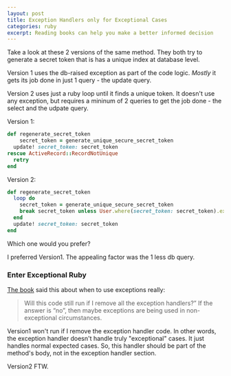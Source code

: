```yaml
---
layout: post
title: Exception Handlers only for Exceptional Cases
categories: ruby
excerpt: Reading books can help you make a better informed decision
---
```


Take a look at these 2 versions of the same method. They both try to generate a secret token that is has a unique index at database level.

Version 1 uses the db-raised exception as part of the code logic. *Mostly* it gets its job done in just 1 query - the update query.

Version 2 uses just a ruby loop until it finds a unique token. It doesn't use any exception, but requires a mininum of 2 queries to get the job done - the select and the udpate query.

Version 1:

```rb
def regenerate_secret_token
    secret_token = generate_unique_secure_secret_token
  update! secret_token: secret_token
rescue ActiveRecord::RecordNotUnique
  retry
end
```

Version 2:

```rb
def regenerate_secret_token
  loop do
    secret_token = generate_unique_secure_secret_token
    break secret_token unless User.where(secret_token: secret_token).exists?
  end
  update! secret_token: secret_token
end
```

Which one would you prefer?

I preferred Version1. The appealing factor was the 1 less db query.

### Enter Exceptional Ruby

[The book](http://exceptionalruby.com/) said this about when to use exceptions really:

> Will this code still run if I remove all the exception handlers?” If the answer is “no”, then maybe exceptions are being used in non-exceptional circumstances.

Version1 won't run if I remove the exception handler code. In other words, the exception handler doesn't handle truly "exceptional" cases. It just handles normal expected cases. So, this handler should be part of the method's body, not in the exception handler section.

Version2 FTW.

